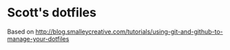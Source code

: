 # Scott's dotfiles

Based on http://blog.smalleycreative.com/tutorials/using-git-and-github-to-manage-your-dotfiles
